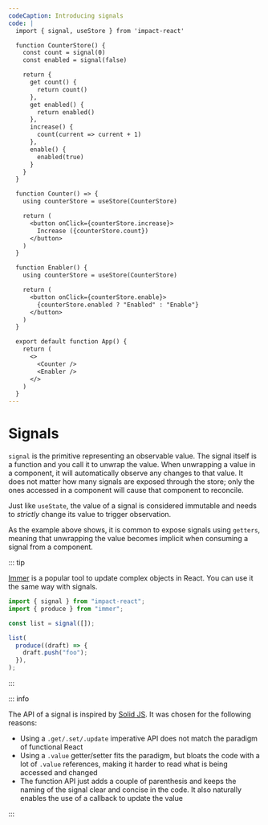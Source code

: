 ```yaml
---
codeCaption: Introducing signals
code: |
  import { signal, useStore } from 'impact-react'

  function CounterStore() {
    const count = signal(0)
    const enabled = signal(false)

    return {
      get count() {
        return count()
      },
      get enabled() {
        return enabled()
      },
      increase() {
        count(current => current + 1)
      },
      enable() {
        enabled(true)
      }
    }
  }

  function Counter() => {
    using counterStore = useStore(CounterStore)

    return (
      <button onClick={counterStore.increase}>
        Increase ({counterStore.count})
      </button>
    )
  }

  function Enabler() {
    using counterStore = useStore(CounterStore)

    return (
      <button onClick={counterStore.enable}>
        {counterStore.enabled ? "Enabled" : "Enable"}
      </button>
    )
  }

  export default function App() {
    return (
      <>
        <Counter />
        <Enabler />
      </>
    )
  }
---
```


# Signals

<ClientOnly>
  <Playground />
</ClientOnly>

`signal` is the primitive representing an observable value. The signal itself is a function and you call it to unwrap the value. When unwrapping a value in a component, it will automatically observe any changes to that value. It does not matter how many signals are exposed through the store; only the ones accessed in a component will cause that component to reconcile.

Just like `useState`, the value of a signal is considered immutable and needs to _strictly_ change its value to trigger observation.

As the example above shows, it is common to expose signals using `getters`, meaning that unwrapping the value becomes implicit when consuming a signal from a component.

::: tip

[Immer](https://immerjs.github.io/immer/) is a popular tool to update complex objects in React. You can use it the same way with signals.

```ts
import { signal } from "impact-react";
import { produce } from "immer";

const list = signal([]);

list(
  produce((draft) => {
    draft.push("foo");
  }),
);
```

:::

::: info

The API of a signal is inspired by [Solid JS](https://www.solidjs.com/). It was chosen for the following reasons:

- Using a `.get/.set/.update` imperative API does not match the paradigm of functional React
- Using a `.value` getter/setter fits the paradigm, but bloats the code with a lot of `.value` references, making it harder to read what is being accessed and changed
- The function API just adds a couple of parenthesis and keeps the naming of the signal clear and concise in the code. It also naturally enables the use of a callback to update the value

:::
